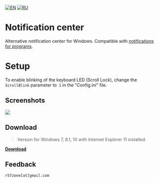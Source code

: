 [![EN](https://user-images.githubusercontent.com/9499881/33184537-7be87e86-d096-11e7-89bb-f3286f752bc6.png)](https://github.com/r57zone/Notification-center/) 
[![RU](https://user-images.githubusercontent.com/9499881/27683795-5b0fbac6-5cd8-11e7-929c-057833e01fb1.png)](https://github.com/r57zone/Notification-center/blob/master/README.RU.md) 
# Notification center
Alternative notification center for Windows. Compatible with [notifications for programs](https://github.com/r57zone/notifications).

# Setup
To enable blinking of the keyboard LED (Scroll Lock), change the `ScrollBlink` parameter to` 1` in the "Config.ini" file. 

## Screenshots
![](https://user-images.githubusercontent.com/9499881/36250978-fbbba1c0-1258-11e8-8ef8-c3ec62ac554f.png)

## Download
>Version for Windows 7, 8.1, 10 with Internet Explorer 11 installed.

**[Download](https://github.com/r57zone/Notification-center/releases)**

## Feedback
`r57zone[at]gmail.com`